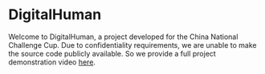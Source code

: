 # DigitalHuman
Welcome to DigitalHuman, a project developed for the China National Challenge Cup. Due to confidentiality requirements, we are unable to make the source code publicly available. So we provide a full project demonstration video [here](https://pan.baidu.com/s/1NjJJ5hqf7I5H4YQiVp3zGg?pwd=kqny).
